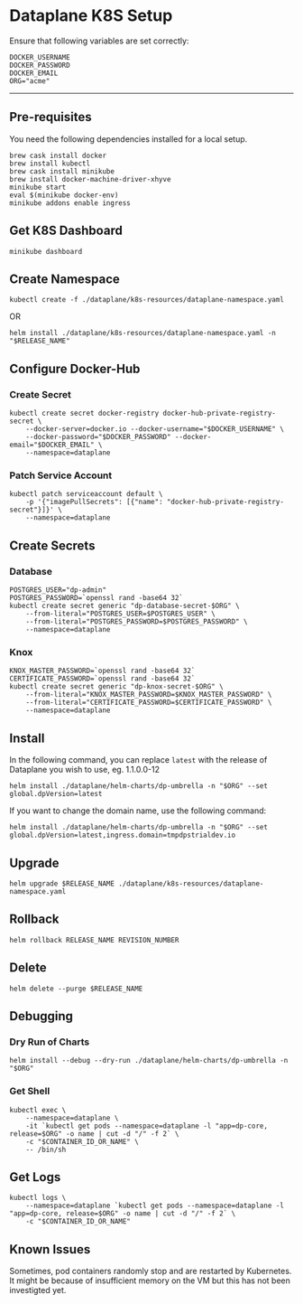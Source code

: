 # Dataplane K8S Setup

Ensure that following variables are set correctly:
```
DOCKER_USERNAME
DOCKER_PASSWORD
DOCKER_EMAIL
ORG="acme"
```
-------------------------------------------------

## Pre-requisites
You need the following dependencies installed for a local setup.
```
brew cask install docker
brew install kubectl
brew cask install minikube
brew install docker-machine-driver-xhyve
minikube start
eval $(minikube docker-env)
minikube addons enable ingress
```
## Get K8S Dashboard
```
minikube dashboard
```

## Create Namespace
```
kubectl create -f ./dataplane/k8s-resources/dataplane-namespace.yaml
```
OR
```
helm install ./dataplane/k8s-resources/dataplane-namespace.yaml -n "$RELEASE_NAME"
```

## Configure Docker-Hub

### Create Secret
```
kubectl create secret docker-registry docker-hub-private-registry-secret \
    --docker-server=docker.io --docker-username="$DOCKER_USERNAME" \
    --docker-password="$DOCKER_PASSWORD" --docker-email="$DOCKER_EMAIL" \
    --namespace=dataplane
```

### Patch Service Account
```
kubectl patch serviceaccount default \
    -p '{"imagePullSecrets": [{"name": "docker-hub-private-registry-secret"}]}' \
    --namespace=dataplane
```

## Create Secrets
### Database
```
POSTGRES_USER="dp-admin"
POSTGRES_PASSWORD=`openssl rand -base64 32`
kubectl create secret generic "dp-database-secret-$ORG" \
    --from-literal="POSTGRES_USER=$POSTGRES_USER" \
    --from-literal="POSTGRES_PASSWORD=$POSTGRES_PASSWORD" \
    --namespace=dataplane
```

### Knox
```
KNOX_MASTER_PASSWORD=`openssl rand -base64 32`
CERTIFICATE_PASSWORD=`openssl rand -base64 32`
kubectl create secret generic "dp-knox-secret-$ORG" \
    --from-literal="KNOX_MASTER_PASSWORD=$KNOX_MASTER_PASSWORD" \
    --from-literal="CERTIFICATE_PASSWORD=$CERTIFICATE_PASSWORD" \
    --namespace=dataplane
```

## Install

In the following command, you can replace `latest` with the release of Dataplane you wish to use, eg. 1.1.0.0-12
```
helm install ./dataplane/helm-charts/dp-umbrella -n "$ORG" --set global.dpVersion=latest
```

If you want to change the domain name, use the following command:
```
helm install ./dataplane/helm-charts/dp-umbrella -n "$ORG" --set global.dpVersion=latest,ingress.domain=tmpdpstrialdev.io
```

## Upgrade
```
helm upgrade $RELEASE_NAME ./dataplane/k8s-resources/dataplane-namespace.yaml
```

## Rollback
```
helm rollback RELEASE_NAME REVISION_NUMBER
```

## Delete

```
helm delete --purge $RELEASE_NAME
```

## Debugging

### Dry Run of Charts
```
helm install --debug --dry-run ./dataplane/helm-charts/dp-umbrella -n "$ORG"
```

### Get Shell
```
kubectl exec \
    --namespace=dataplane \
    -it `kubectl get pods --namespace=dataplane -l "app=dp-core, release=$ORG" -o name | cut -d "/" -f 2` \
    -c "$CONTAINER_ID_OR_NAME" \
    -- /bin/sh
```

## Get Logs
```
kubectl logs \
    --namespace=dataplane `kubectl get pods --namespace=dataplane -l "app=dp-core, release=$ORG" -o name | cut -d "/" -f 2` \
    -c "$CONTAINER_ID_OR_NAME"
```

## Known Issues

Sometimes, pod containers randomly stop and are restarted by Kubernetes. It might be because of insufficient memory on the VM but this has not been investigted yet.